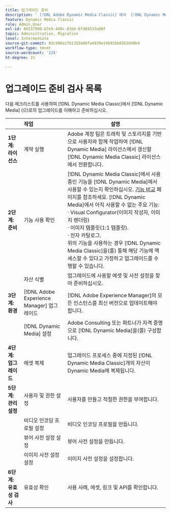 ```yaml
---
title: 업그레이드 준비
description: ' [!DNL Adobe Dynamic Media Classic] 에서  [!DNL Dynamic Media] on [!DNL Adobe Experience Manager] (으)로 이동하려는 경우 업그레이드 준비 검사 목록.'
feature: Dynamic Media Classic
role: Admin,User
exl-id: 86537998-b7e9-449c-83eb-6fd04533a00f
topic: Administration, Migration
level: Intermediate
source-git-commit: 8dc990a1fb1355b00fa4839e14b92bb6562d40b4
workflow-type: tm+mt
source-wordcount: '225'
ht-degree: 1%

---
```


# 업그레이드 준비 검사 목록

다음 체크리스트를 사용하여 [!DNL Dynamic Media Classic]에서 [!DNL Dynamic Media] (으)로의 업그레이드를 이해하고 준비하십시오.

|  | 작업 | 설명 |
| :--- | :--- | --- |
| **1단계: 라이선스** | 계약 실행 | Adobe 계정 팀은 트래픽 및 스토리지를 기반으로 사용자와 함께 작업하여 [!DNL Dynamic Media] 라이선스에서 갱신할 [!DNL Dynamic Media Classic] 라이선스에서 전환합니다. |
| **2단계: 준비** | 기능 사용 확인 | [!DNL Dynamic Media Classic]에서 사용 중인 기능을 [!DNL Dynamic Media]에서 사용할 수 있는지 확인하십시오. [기능 비교](/help/using/upgrade-feature-comparison.md) 페이지를 참조하세요. [!DNL Dynamic Media]에서 아직 사용할 수 없는 주요 기능:<br>· Visual Configurator(이미지 작성자, 이미지 렌더링)<br>· 이미지 템플릿(1:1 템플릿).<br>· 전자 카탈로그.<br>위의 기능을 사용하는 경우 [!DNL Dynamic Media Classic]을(를) 통해 해당 기능에 액세스할 수 있다고 가정하고 업그레이드를 수행할 수 있습니다. |
|   | 자산 식별 | 업그레이드에 사용할 에셋 및 사전 설정을 찾아 준비하십시오. |
| **3단계: 환경** | [!DNL Adobe Experience Manager] 업그레이드 | [!DNL Adobe Experience Manager]의 모든 인스턴스를 최신 버전으로 업데이트해야 합니다. |
|   | [!DNL Dynamic Media] 설정 | Adobe Consulting 또는 파트너가 자격 증명으로 [!DNL Dynamic Media]을(를) 구성합니다. |
| **4단계: 업그레이드** | 에셋 복제 | 업그레이드 프로세스 중에 지정된 [!DNL Dynamic Media Classic]개의 자산이 Dynamic Media에 복제됩니다. |
| **5단계: 관리 설정** | 사용자 및 권한 설정 | 사용자를 만들고 적절한 권한을 부여합니다. |
|   | 비디오 인코딩 프로필 설정 | 비디오 인코딩 프로필을 만듭니다. |
|   | 뷰어 사전 설정 설정 | 뷰어 사전 설정을 만듭니다. |
|   | 이미지 사전 설정 설정 | 이미지 사전 설정을 설정합니다. |
| **6단계: 유효성 검사** | 유효성 확인 | 사용 사례, 에셋, 링크 및 API를 확인합니다. |
